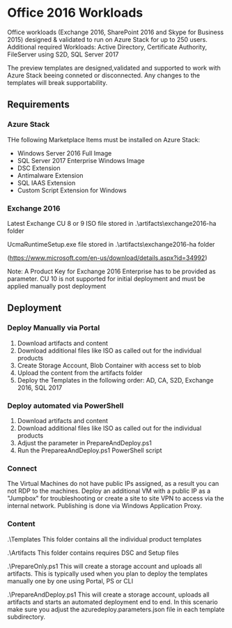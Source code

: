 # Office 2016 Workloads

Office workloads (Exchange 2016, SharePoint 2016 and Skype for Business 2015) designed & validated to run on Azure Stack for up to 250 users.
Additional required Workloads: Active Directory, Certificate Authority, FileServer using S2D, SQL Server 2017 

The preview templates are designed,validated and supported to work with Azure Stack beeing conneted or disconnected. Any changes to the templates will break supportability. 


## Requirements

### Azure Stack

THe following Marketplace Items must be installed on Azure Stack:

- Windows Server 2016 Full Image
- SQL Server 2017 Enterprise Windows Image
- DSC Extension
- Antimalware Extension
- SQL IAAS Extension
- Custom Script Extension for Windows


### Exchange 2016

Latest Exchange CU 8 or 9 ISO file stored in .\artifacts\exchange2016-ha folder

UcmaRuntimeSetup.exe file stored in .\artifacts\exchange2016-ha folder

(https://www.microsoft.com/en-us/download/details.aspx?id=34992)

Note: A Product Key for Exchange 2016 Enterprise has to be provided as parameter. CU 10 is not supported for initial deployment and must be applied manually post deployment




## Deployment

### Deploy Manually via Portal
1. Download artifacts and content
2. Download additional files like ISO as called out for the individual products
3. Create Storage Account, Blob Container with access set to blob
4. Upload the content from the artifacts folder
5. Deploy the Templates in the following order: AD, CA, S2D, Exchange 2016, SQL 2017

### Deploy automated via PowerShell
1. Download artifacts and content
2. Download additional files like ISO as called out for the individual products
3. Adjust the parameter in PrepareAndDeploy.ps1
4. Run the PrepareaAndDeploy.ps1 PowerShell script

### Connect

The Virtual Machines do not have public IPs assigned, as a result you can not RDP to the machines. Deploy an additional VM with a public IP as a "Jumpbox" for troubleshooting or create
a site to site VPN to access via the internal network. Publishing is done via Windows Application Proxy.

### Content

.\Templates
This folder contains all the individual product templates

.\Artifacts
This folder contains requires DSC and Setup files

.\PrepareOnly.ps1
This will create a storage account and uploads all artifacts. This is typically used when you plan to deploy the templates manually one by one using Portal, PS or CLI

.\PrepareAndDeploy.ps1
This will create a storage account, uploads all artifacts and starts an automated deployment end to end. In this scenario make sure you adjust the azuredeploy.parameters.json file in each template subdirectory.

